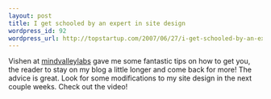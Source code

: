 ```yaml
--- 
layout: post
title: I get schooled by an expert in site design
wordpress_id: 92
wordpress_url: http://topstartup.com/2007/06/27/i-get-schooled-by-an-expert-in-site-design/
---
```

Vishen at <a href="http://www.mindvalleylabs.com">mindvalleylabs</a> gave me some fantastic tips on how to get you, the reader to stay on my blog a little longer and come back for more! The advice is great. Look for some modifications to my site design in the next couple weeks. Check out the video!
<!--more-->

<object width="425" height="350"><param name="movie" value="http://www.youtube.com/v/c5Qxgnc3q0Y"></param><param name="wmode" value="transparent"></param><embed src="http://www.youtube.com/v/c5Qxgnc3q0Y" type="application/x-shockwave-flash" wmode="transparent" width="425" height="350"></embed></object>

